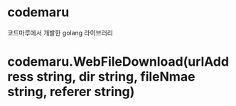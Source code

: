 # codemaru
코드마루에서 개발한 golang 라이브러리

# codemaru.WebFileDownload(urlAddress string, dir string, fileNmae string, referer string)
